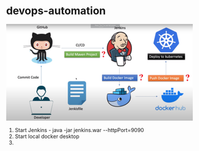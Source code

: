 # devops-automation

![img.png](img.png)

1) Start Jenkins - java -jar jenkins.war --httpPort=9090
2) Start local docker desktop
3) 
